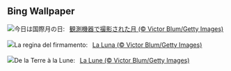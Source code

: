 ## Bing Wallpaper
![](https://www.bing.com/th?id=OHR.MineralMoon_JA-JP2878137098_UHD.jpg&w=1000)今日は国際月の日:&nbsp;&ensp;[観測機器で撮影された月 (© Victor Blum/Getty Images)](https://www.bing.com/th?id=OHR.MineralMoon_JA-JP2878137098_UHD.jpg)
<br><br/>
![](https://www.bing.com/th?id=OHR.MineralMoon_IT-IT2334790788_UHD.jpg&w=1000)La regina del firmamento:&nbsp;&ensp;[La Luna (© Victor Blum/Getty Images)](https://www.bing.com/th?id=OHR.MineralMoon_IT-IT2334790788_UHD.jpg)
<br><br/>
![](https://www.bing.com/th?id=OHR.MineralMoon_FR-FR0840269185_UHD.jpg&w=1000)De la Terre à la Lune:&nbsp;&ensp;[La Lune  (© Victor Blum/Getty Images)](https://www.bing.com/th?id=OHR.MineralMoon_FR-FR0840269185_UHD.jpg)
<br><br/>
